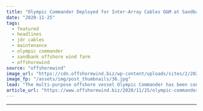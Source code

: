 ```yaml
---
title: "Olympic Commander Deployed for Inter-Array Cables O&M at Sandbank OWF"
date: "2020-11-25"
tags: 
  - featured
  - headlines
  - jdr cables
  - maintenance
  - olympic commander
  - sandbank offshore wind farm
  - offshorewind
source: "offshorewind"
image_url: "https://cdn.offshorewind.biz/wp-content/uploads/sites/2/2020/11/24152441/Sandbank-OWF_Olympic-Commander-and-Safeway.jpg"
image_fp: "/assets/img/post_thumbnails/36.jpg"
lead: "The multi-purpose offshore vessel Olympic Commander has been contracted by JDR Cables to support"
article_url: "https://www.offshorewind.biz/2020/11/25/olympic-commander-deployed-for-inter-array-cables-om-at-sandbank-owf/"
---
```


---
